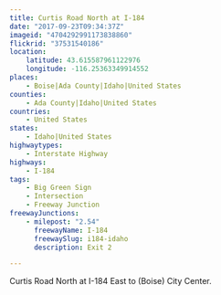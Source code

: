 ```yaml
---
title: Curtis Road North at I-184
date: "2017-09-23T09:34:37Z"
imageid: "4704292991173838860"
flickrid: "37531540186"
location:
    latitude: 43.615587961122976
    longitude: -116.25363349914552
places:
    - Boise|Ada County|Idaho|United States
counties:
    - Ada County|Idaho|United States
countries:
    - United States
states:
    - Idaho|United States
highwaytypes:
    - Interstate Highway
highways:
    - I-184
tags:
    - Big Green Sign
    - Intersection
    - Freeway Junction
freewayJunctions:
    - milepost: "2.54"
      freewayName: I-184
      freewaySlug: i184-idaho
      description: Exit 2

---
```

Curtis Road North at I-184 East to (Boise) City Center.